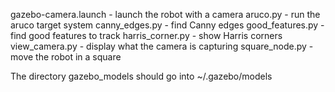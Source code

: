 gazebo-camera.launch - launch the robot with a camera
aruco.py - run the aruco target system
canny_edges.py - find Canny edges
good_features.py - find good features to track
harris_corner.py - show Harris corners
view_camera.py - display what the camera is capturing
square_node.py - move the robot in a square

The directory gazebo_models should go into ~/.gazebo/models
